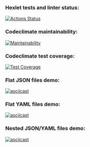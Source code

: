 ### Hexlet tests and linter status:
[![Actions Status](https://github.com/jxssx/backend-project-46/workflows/hexlet-check/badge.svg)](https://github.com/jxssx/backend-project-46/actions)

### Codeclimate maintainability:
[![Maintainability](https://api.codeclimate.com/v1/badges/f74c787dff6413bff020/maintainability)](https://codeclimate.com/github/jxssx/backend-project-46/maintainability)

### Codeclimate test coverage:
[![Test Coverage](https://api.codeclimate.com/v1/badges/f74c787dff6413bff020/test_coverage)](https://codeclimate.com/github/jxssx/backend-project-46/test_coverage)

### Flat JSON files demo:
[![asciicast](https://asciinema.org/a/537655.svg)](https://asciinema.org/a/537655)

### Flat YAML files demo:
[![asciicast](https://asciinema.org/a/537776.svg)](https://asciinema.org/a/537776)

### Nested JSON/YAML files demo:
[![asciicast](https://asciinema.org/a/538042.svg)](https://asciinema.org/a/538042)
